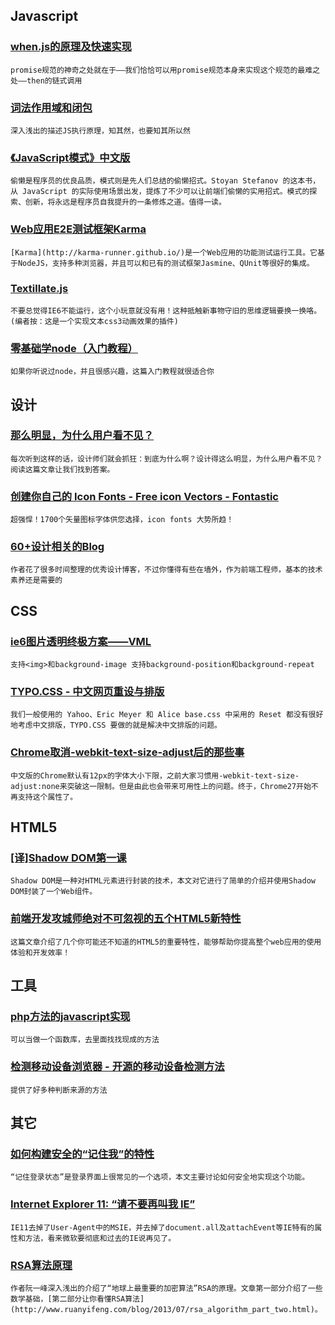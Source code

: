 
## Javascript

### [when.js的原理及快速实现](http://www.silverna.org/blog/?p=279)

    promise规范的神奇之处就在于——我们恰恰可以用promise规范本身来实现这个规范的最难之处——then的链式调用

### [词法作用域和闭包](http://www.cnblogs.com/yc_sunniwell/archive/2010/06/08/1753985.html)

    深入浅出的描述JS执行原理，知其然，也要知其所以然

### [《JavaScript模式》中文版](https://speakerdeck.com/lijing00333/javascript-patterns)

    偷懒是程序员的优良品质，模式则是先人们总结的偷懒招式。Stoyan Stefanov 的这本书，从 JavaScript 的实际使用场景出发，提炼了不少可以让前端们偷懒的实用招式。模式的探索、创新，将永远是程序员自我提升的一条修炼之道。值得一读。

### [Web应用E2E测试框架Karma](http://ishouldbeageek.me/%E6%B5%8B%E8%AF%95/2013/06/30/e2e-testing-of-web-application/)

    [Karma](http://karma-runner.github.io/)是一个Web应用的功能测试运行工具。它基于NodeJS，支持多种浏览器，并且可以和已有的测试框架Jasmine、QUnit等很好的集成。

### [Textillate.js](http://jschr.github.io/textillate/)

    不要总觉得IE6不能运行，这个小玩意就没有用！这种抵触新事物守旧的思维逻辑要换一换咯。(编者按：这是一个实现文本css3动画效果的插件)

### [零基础学node（入门教程）](http://www.hongkiat.com/blog/node-js-server-side-javascript/)

    如果你听说过node，并且很感兴趣，这篇入门教程就很适合你

## 设计

### [那么明显，为什么用户看不见？](http://isux.tencent.com/why-people-cannot-see.html)

    每次听到这样的话，设计师们就会抓狂：到底为什么啊？设计得这么明显，为什么用户看不见？阅读这篇文章让我们找到答案。

### [创建你自己的 Icon Fonts - Free icon Vectors - Fontastic](http://fontastic.me/)

    超强悍！1700个矢量图标字体供您选择，icon fonts 大势所趋！

### [60+设计相关的Blog](http://www.creativestag.com/design-development-blogs/)

    作者花了很多时间整理的优秀设计博客，不过你懂得有些在墙外，作为前端工程师，基本的技术素养还是需要的

## CSS

### [ie6图片透明终极方案——VML](http://www.dillerdesign.com/experiment/DD_belatedPNG/)

    支持<img>和background-image 支持background-position和background-repeat

### [TYPO.CSS - 中文网页重设与排版](http://typo.sofish.de/)

    我们一般使用的 Yahoo、Eric Meyer 和 Alice base.css 中采用的 Reset 都没有很好地考虑中文排版，TYPO.CSS 要做的就是解决中文排版的问题。

### [Chrome取消-webkit-text-size-adjust后的那些事](http://banri.me/web/webkit-text-size-adjust.html)

    中文版的Chrome默认有12px的字体大小下限，之前大家习惯用-webkit-text-size-adjust:none来突破这一限制。但是由此也会带来可用性上的问题。终于，Chrome27开始不再支持这个属性了。

## HTML5

### [[译]Shadow DOM第一课](http://www.toobug.net/article/shadow_dom_101.html)

    Shadow DOM是一种对HTML元素进行封装的技术，本文对它进行了简单的介绍并使用Shadow DOM封装了一个Web组件。

### [前端开发攻城师绝对不可忽视的五个HTML5新特性](http://www.gbtags.com/gb/share/1421.htm)

    这篇文章介绍了几个你可能还不知道的HTML5的重要特性，能够帮助你提高整个web应用的使用体验和开发效率！

## 工具

### [php方法的javascript实现](http://phpjs.org/)

    可以当做一个函数库，去里面找找现成的方法

### [检测移动设备浏览器 - 开源的移动设备检测方法](http://detectmobilebrowsers.com/)

    提供了好多种判断来源的方法

## 其它

### [如何构建安全的“记住我”的特性](http://www.oschina.net/translate/how-to-build-and-how-not-to-build)

    “记住登录状态”是登录界面上很常见的一个选项，本文主要讨论如何安全地实现这个功能。

### [Internet Explorer 11: “请不要再叫我 IE”](http://www.oschina.net/news/41981/internet-explorer-11-dont-call-me-ie)

    IE11去掉了User-Agent中的MSIE，并去掉了document.all及attachEvent等IE特有的属性和方法，看来微软要彻底和过去的IE说再见了。

### [RSA算法原理](http://www.ruanyifeng.com/blog/2013/06/rsa_algorithm_part_one.html)

    作者阮一峰深入浅出的介绍了“地球上最重要的加密算法”RSA的原理。文章第一部分介绍了一些数学基础，[第二部分让你看懂RSA算法](http://www.ruanyifeng.com/blog/2013/07/rsa_algorithm_part_two.html)。
